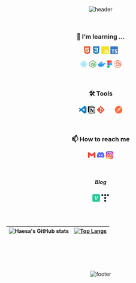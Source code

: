 <div align="center">
  
![header](https://capsule-render.vercel.app/api?type=waving&color=0:feac5e,50:c779d0,100:4bc0c8&height=185&section=header&text=Hi!%20I'm%20Haesa%20👋&fontSize=80&fontAlignY=75&fontColor=f5f5f5&animation=twinkling)

<br/>

<h3>🌱 I’m learning ...</h3>

<code><img height="20" alt="html5" src="./image/svg/html5.svg"></code>
<code><img height="20" alt="css" src="./image/svg/css3.svg"></code>
<code><img height="20" alt="javascript" src="./image/svg/javascript.svg"></code>
<code><img height="20" alt="typescript" src="./image/svg/typescript.svg"></code>

<code><img height="20" alt="react" src="./image/svg/react.svg"></code>
<code><img height="20" alt="nodejs" src="./image/svg/nodejs.svg"></code>
<code><img height="20" alt="docker" src="./image/svg/docker.svg"></code>
<code><img height="20" alt="figma" src="./image/svg/figma.svg"></code>
<code><img height="20" alt="PostCSS" src="./image/svg/postCSS.svg"></code>

<br/>

<h3>🛠 Tools</h3>

<code><img height="20" alt="VScode" src="./image/svg/vscode.svg"></code>
<code><img height="20" alt="notion" src="./image/svg/notion.svg"></code>
<code><img height="20" alt="git" src="./image/svg/git.svg"></code>
<code><img height="20" alt="github" src="./image/svg/github-white.svg"></code>
<code><img height="20" alt="Postman" src="./image/svg/postMan.svg"></code>

<br/>

<h3>📫 How to reach me</h3>

<a href="mailto:sky615600@gmail.com"><code><img height="20" alt="gmail" src="./image/svg/gmail.svg"></code></a>
<a href="https://discord.gg/TteKnnUP"><code><img height="20" alt="discord" src="./image/svg/discord.svg"></code></a>
<a href="https://www.instagram.com/onee__s/"><code><img height="20" alt="instagram" src="./image/svg/instagram.svg"></code></a>

<br/>
  
##### Blog
<a href="https://velog.io/@haesa"><code><img height="20" alt="velog" src="./image/svg/velog.svg"></code></a>
<a href="https://pd6156.tistory.com/"><code><img height="20" alt="tistory" src="./image/svg/tistory.svg"></code></a>
  
<br/><br/>

| ![Haesa's GitHub stats](https://github-readme-stats.vercel.app/api?username=haesa&show_icons=true&title_color=9796f0&text_color=f5f5f5&icon_color=dadaf5&hide_border=true&bg_color=00000000) | [![Top Langs](https://github-readme-stats.vercel.app/api/top-langs/?username=haesa&layout=compact&hide_border=true&title_color=9796f0&text_color=f5f5f5&bg_color=00000000)](https://github.com/haesa/) |
| ------------- | ------------- |

<br/>



<br/><br/>

![footer](https://capsule-render.vercel.app/api?type=waving&section=footer&color=0:feac5e,50:c779d0,100:4bc0c8&height=100)
</div>

<!--
**haesa/haesa** is a ✨ _special_ ✨ repository because its `README.md` (this file) appears on your GitHub profile.

Here are some ideas to get you started:

- 🔭 I’m currently working on ...
- 🌱 I’m currently learning ...
- 👯 I’m looking to collaborate on ...
- 🤔 I’m looking for help with ...
- 💬 Ask me about ...
- 📫 How to reach me: ...
- 😄 Pronouns: ...
- ⚡ Fun fact: ...

[Github Stat option]
&include_all_commits=true

-->

